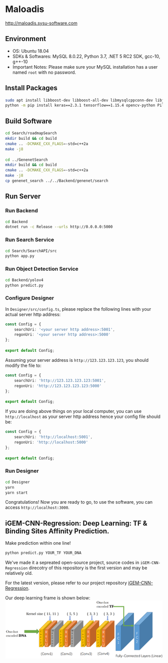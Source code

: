 # Maloadis
http://maloadis.sysu-software.com

## Environment
- OS: Ubuntu 18.04
- SDKs & Softwares: MySQL 8.0.22, Python 3.7, .NET 5 RC2 SDK, gcc-10, g++-10
- Important Notes: Please make sure your MySQL installation has a user named `root` with no password.

## Install Packages
```bash
sudo apt install libboost-dev libboost-all-dev libmysqlcppconn-dev libjsoncpp-dev
python -m pip install keras==2.3.1 tensorflow==1.15.4 opencv-python Pillow matplotlib numpy==1.18.5 flask flask-cors mysql-connector-python Bayesian-Optimization scikit-learn==0.22.2 sh pySBOL fuzzywuzzy scipy 
```

## Build Software
```bash
cd Search/roadmapSearch
mkdir build && cd build
cmake .. -DCMAKE_CXX_FLAGS=-std=c++2a
make -j8

cd ../GenenetSearch
mkdir build && cd build
cmake .. -DCMAKE_CXX_FLAGS=-std=c++2a
make -j8
cp genenet_search ../../Backend/genenet/search
```

## Run Server
### Run Backend
```bash
cd Backend
dotnet run -c Release --urls http://0.0.0.0:5000
```

### Run Search Service
```bash
cd Search/SearchAPI/src
python app.py
```

### Run Object Detection Service
```bash
cd Backend/yolov4
python predict.py
```

### Configure Designer
In `Designer/src/config.ts`, please replace the following lines with your actual server http address:
```typescript
const Config = {
    searchUri: '<your server http address>:5001',
    regonUri: '<your server http address>:5000'
};

export default Config;
```

Assuming your server address is `http://123.123.123.123`, you should modify the file to:
```typescript
const Config = {
    searchUri: 'http://123.123.123.123:5001',
    regonUri: 'http://123.123.123.123:5000'
};

export default Config;
```

If you are doing above things on your local computer, you can use `http://localhost` as your server http address hence your config file should be:
```typescript
const Config = {
    searchUri: 'http://localhost:5001',
    regonUri: 'http://localhost:5000'
};

export default Config;
```

### Run Designer
```bash
cd Designer
yarn
yarn start
```

Congratulations! Now you are ready to go, to use the software, you can access `http://localhost:3000`.

## iGEM-CNN-Regression: Deep Learning: TF & Binding Sites Affinity Prediction.
Make prediction within one line!

```bash
python predict.py YOUR_TF YOUR_DNA
```

We've made it a sepreated open-source project, source codes in `iGEM-CNN-Regression` direcotry of this repository is the first version and may be relatively old. 

For the latest version, please refer to our project repository [iGEM-CNN-Regression](https://github.com/sysu-software-2020/iGEM-CNN-Regression).
    
Our deep learning frame is shown below:  
![CNN_pic](https://github.com/sysu-software-2020/iGEM-CNN-Regression/blob/main/imgs/CNN.png)  
